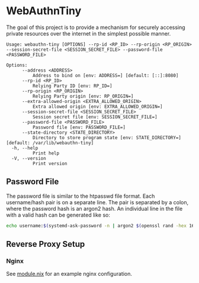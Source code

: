 # WebAuthnTiny

The goal of this project is to provide a mechanism for securely accessing
private resources over the internet in the simplest possible manner.

```console
Usage: webauthn-tiny [OPTIONS] --rp-id <RP_ID> --rp-origin <RP_ORIGIN> --session-secret-file <SESSION_SECRET_FILE> --password-file <PASSWORD_FILE>

Options:
      --address <ADDRESS>
          Address to bind on [env: ADDRESS=] [default: [::]:8080]
      --rp-id <RP_ID>
          Relying Party ID [env: RP_ID=]
      --rp-origin <RP_ORIGIN>
          Relying Party origin [env: RP_ORIGIN=]
      --extra-allowed-origin <EXTRA_ALLOWED_ORIGIN>
          Extra allowed origin [env: EXTRA_ALLOWED_ORIGIN=]
      --session-secret-file <SESSION_SECRET_FILE>
          Session secret file [env: SESSION_SECRET_FILE=]
      --password-file <PASSWORD_FILE>
          Password file [env: PASSWORD_FILE=]
      --state-directory <STATE_DIRECTORY>
          Directory to store program state [env: STATE_DIRECTORY=] [default: /var/lib/webauthn-tiny]
  -h, --help
          Print help
  -V, --version
          Print version
```

## Password File

The password file is similar to the htpasswd file format. Each username/hash
pair is on a separate line. The pair is separated by a colon, where the password
hash is an argon2 hash. An individual line in the file with a valid hash can be
generated like so:

```bash
echo username:$(systemd-ask-password -n | argon2 $(openssl rand -hex 16) -id -e)
```

## Reverse Proxy Setup

### Nginx

See [module.nix](module.nix) for an example nginx configuration.
